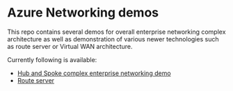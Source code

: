 # Azure Networking demos
This repo contains several demos for overall enterprise networking complex architecture as well as demonstration of various newer technologies such as route server or Virtual WAN architecture.

Currently following is available:
- [Hub and Spoke complex enterprise networking demo](./hubAndSpoke/README.md)
- [Route server](./routeServer/README.md)